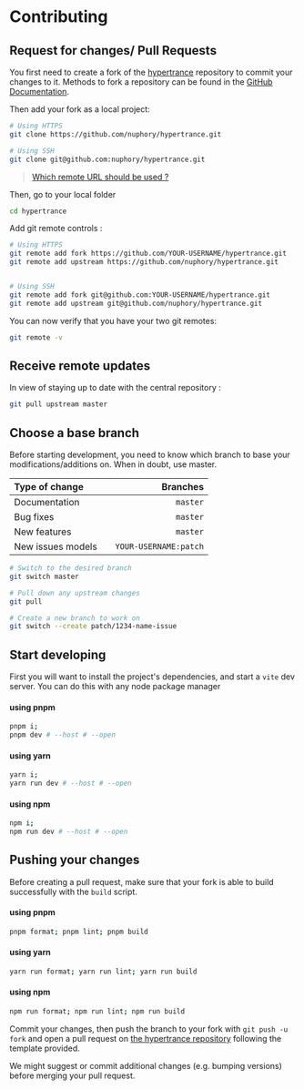 # Contributing

## Request for changes/ Pull Requests

You first need to create a fork of the [hypertrance](https://github.com/nuphory/hypertrance) repository to commit your changes to it. Methods to fork a repository can be found in the [GitHub Documentation](https://docs.github.com/en/get-started/quickstart/fork-a-repo).

Then add your fork as a local project:

```sh
# Using HTTPS
git clone https://github.com/nuphory/hypertrance.git

# Using SSH
git clone git@github.com:nuphory/hypertrance.git
```

> [Which remote URL should be used ?](https://docs.github.com/en/get-started/getting-started-with-git/about-remote-repositories)

Then, go to your local folder

```sh
cd hypertrance
```

Add git remote controls :

```sh
# Using HTTPS
git remote add fork https://github.com/YOUR-USERNAME/hypertrance.git
git remote add upstream https://github.com/nuphory/hypertrance.git


# Using SSH
git remote add fork git@github.com:YOUR-USERNAME/hypertrance.git
git remote add upstream git@github.com/nuphory/hypertrance.git
```

You can now verify that you have your two git remotes:

```sh
git remote -v
```

## Receive remote updates

In view of staying up to date with the central repository :

```sh
git pull upstream master
```

## Choose a base branch

Before starting development, you need to know which branch to base your modifications/additions on. When in doubt, use master.

| Type of change    |     |              Branches |
| :---------------- | :-: | --------------------: |
| Documentation     |     |              `master` |
| Bug fixes         |     |              `master` |
| New features      |     |              `master` |
| New issues models |     | `YOUR-USERNAME:patch` |

```sh
# Switch to the desired branch
git switch master

# Pull down any upstream changes
git pull

# Create a new branch to work on
git switch --create patch/1234-name-issue
```

## Start developing

First you will want to install the project's dependencies, and start a `vite` dev server. You can do this with any node package manager

#### using pnpm

```sh
pnpm i;
pnpm dev # --host # --open
```

#### using yarn

```sh
yarn i;
yarn run dev # --host # --open
```

#### using npm

```sh
npm i;
npm run dev # --host # --open
```

## Pushing your changes

Before creating a pull request, make sure that your fork is able to build successfully with the `build` script.

#### using pnpm

```sh
pnpm format; pnpm lint; pnpm build
```

#### using yarn

```sh
yarn run format; yarn run lint; yarn run build
```

#### using npm

```sh
npm run format; npm run lint; npm run build
```

Commit your changes, then push the branch to your fork with `git push -u fork` and open a pull request on [the hypertrance repository](https://github.com/nuphory/hypertrance/) following the template provided.

We might suggest or commit additional changes (e.g. bumping versions) before merging your pull request.
